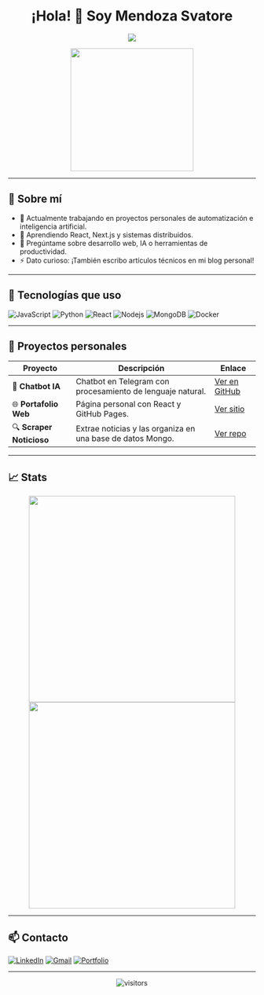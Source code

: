 <h1 align="center">¡Hola! 👋 Soy Mendoza Svatore</h1>

<p align="center">
  <img src="https://readme-typing-svg.herokuapp.com/?lines=Desarrollador+Fullstack;Amante+de+la+IA+y+la+Automatización;Siempre+aprendiendo+cosas+nuevas&center=true&width=500&height=50" />
</p>

<p align="center">
  <img src="https://media.giphy.com/media/qgQUggAC3Pfv687qPC/giphy.gif" width="250" />
</p>

---

## 🚀 Sobre mí

- 🔭 Actualmente trabajando en proyectos personales de automatización e inteligencia artificial.
- 🌱 Aprendiendo React, Next.js y sistemas distribuidos.
- 💬 Pregúntame sobre desarrollo web, IA o herramientas de productividad.
- ⚡ Dato curioso: ¡También escribo artículos técnicos en mi blog personal!

---

## 🧠 Tecnologías que uso

![JavaScript](https://img.shields.io/badge/-JavaScript-black?style=flat-square&logo=javascript)
![Python](https://img.shields.io/badge/-Python-black?style=flat-square&logo=python)
![React](https://img.shields.io/badge/-React-black?style=flat-square&logo=react)
![Nodejs](https://img.shields.io/badge/-Node.js-black?style=flat-square&logo=node.js)
![MongoDB](https://img.shields.io/badge/-MongoDB-black?style=flat-square&logo=mongodb)
![Docker](https://img.shields.io/badge/-Docker-black?style=flat-square&logo=docker)

---

## 💼 Proyectos personales

| Proyecto | Descripción | Enlace |
|---------|-------------|--------|
| 🤖 **Chatbot IA** | Chatbot en Telegram con procesamiento de lenguaje natural. | [Ver en GitHub](https://github.com/MendozaSvatore79/chatbot-ia) |
| 🌐 **Portafolio Web** | Página personal con React y GitHub Pages. | [Ver sitio](https://mendozasvatore79.github.io) |
| 🔍 **Scraper Noticioso** | Extrae noticias y las organiza en una base de datos Mongo. | [Ver repo](https://github.com/MendozaSvatore79/news-scraper) |

---

## 📈 Stats

<p align="center">
  <img src="https://github-readme-stats.vercel.app/api?username=MendozaSvatore79&show_icons=true&theme=radical" width="420"/>
  <img src="https://github-readme-streak-stats.herokuapp.com/?user=MendozaSvatore79&theme=radical" width="420"/>
</p>

---

## 📫 Contacto

[![LinkedIn](https://img.shields.io/badge/LinkedIn-blue?style=flat-square&logo=linkedin)](https://linkedin.com/in/tuusuario)
[![Gmail](https://img.shields.io/badge/Gmail-red?style=flat-square&logo=gmail&logoColor=white)](mailto:tu@email.com)
[![Portfolio](https://img.shields.io/badge/Portafolio-222?style=flat-square&logo=github)](https://mendozasvatore79.github.io)

---

<p align="center">
  <img src="https://komarev.com/ghpvc/?username=MendozaSvatore79&style=flat-square&color=green" alt="visitors"/>
</p>
